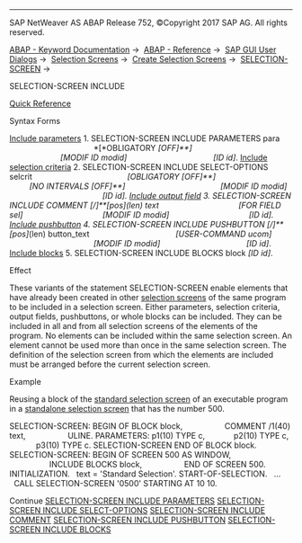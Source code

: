   

* * *

SAP NetWeaver AS ABAP Release 752, ©Copyright 2017 SAP AG. All rights reserved.

[ABAP - Keyword Documentation](https://help.sap.com/doc/abapdocu_752_index_htm/7.52/en-US/abenabap.htm) →  [ABAP - Reference](https://help.sap.com/doc/abapdocu_752_index_htm/7.52/en-US/abenabap_reference.htm) →  [SAP GUI User Dialogs](https://help.sap.com/doc/abapdocu_752_index_htm/7.52/en-US/abenabap_screens.htm) →  [Selection Screens](https://help.sap.com/doc/abapdocu_752_index_htm/7.52/en-US/abenselection_screen.htm) →  [Create Selection Screens](https://help.sap.com/doc/abapdocu_752_index_htm/7.52/en-US/abenselection_screen_create.htm) →  [SELECTION-SCREEN](https://help.sap.com/doc/abapdocu_752_index_htm/7.52/en-US/abapselection-screen.htm) → 

SELECTION-SCREEN INCLUDE

[Quick Reference](https://help.sap.com/doc/abapdocu_752_index_htm/7.52/en-US/abapselection-screen_incl_shortref.htm)

Syntax Forms

[Include parameters](https://help.sap.com/doc/abapdocu_752_index_htm/7.52/en-US/abapselection-screen_include_param.htm)
1\. SELECTION-SCREEN INCLUDE PARAMETERS para
                                      *\[*OBLIGATORY *\[*OFF*\]**\]*
                                      *\[*MODIF ID modid*\]*
                                      *\[*ID id*\]*.
[Include selection criteria](https://help.sap.com/doc/abapdocu_752_index_htm/7.52/en-US/abapselection-screen_include_selop.htm)
2\. SELECTION-SCREEN INCLUDE SELECT-OPTIONS selcrit
                                          *\[*OBLIGATORY *\[*OFF*\]**\]*
                                          *\[*NO INTERVALS *\[*OFF*\]**\]*
                                          *\[*MODIF ID modid*\]*
                                          *\[*ID id*\]*.
[Include output field](https://help.sap.com/doc/abapdocu_752_index_htm/7.52/en-US/abapselection-screen_include_comnt.htm)
3\. SELECTION-SCREEN INCLUDE COMMENT *\[*/*\]**\[*pos*\]*(len) text
                                   *\[*FOR FIELD sel*\]*
                                   *\[*MODIF ID modid*\]*
                                   *\[*ID id*\]*.
[Include pushbutton](https://help.sap.com/doc/abapdocu_752_index_htm/7.52/en-US/abapselection-screen_include_pushb.htm)
4\. SELECTION-SCREEN INCLUDE PUSHBUTTON *\[*/*\]**\[*pos*\]*(len) button\_text
                                      *\[*USER-COMMAND ucom*\]*
                                      *\[*MODIF ID modid*\]*
                                      *\[*ID id*\]*.
[Include blocks](https://help.sap.com/doc/abapdocu_752_index_htm/7.52/en-US/abapselection-screen_include_block.htm)
5\. SELECTION-SCREEN INCLUDE BLOCKS block *\[*ID id*\]*.

Effect

These variants of the statement SELECTION-SCREEN enable elements that have already been created in other [selection screens](https://help.sap.com/doc/abapdocu_752_index_htm/7.52/en-US/abenselection_screen_glosry.htm "Glossary Entry") of the same program to be included in a selection screen. Either parameters, selection criteria, output fields, pushbuttons, or whole blocks can be included. They can be included in all and from all selection screens of the elements of the program. No elements can be included within the same selection screen. An element cannot be used more than once in the same selection screen. The definition of the selection screen from which the elements are included must be arranged before the current selection screen.

Example

Reusing a block of the [standard selection screen](https://help.sap.com/doc/abapdocu_752_index_htm/7.52/en-US/abenstandard_selscreen_glosry.htm "Glossary Entry") of an executable program in a [standalone selection screen](https://help.sap.com/doc/abapdocu_752_index_htm/7.52/en-US/abenstand-alone_sel_screen_glosry.htm "Glossary Entry") that has the number 500.

SELECTION-SCREEN: BEGIN OF BLOCK block,
                  COMMENT /1(40) text,
                  ULINE.
PARAMETERS: p1(10) TYPE c,
            p2(10) TYPE c,
            p3(10) TYPE c.
SELECTION-SCREEN END OF BLOCK block.
SELECTION-SCREEN: BEGIN OF SCREEN 500 AS WINDOW,
                  INCLUDE BLOCKS block,
                  END OF SCREEN 500.
INITIALIZATION.
  text = 'Standard Selection'.
START-OF-SELECTION.
  ...
  CALL SELECTION-SCREEN '0500' STARTING AT 10 10.

Continue
[SELECTION-SCREEN INCLUDE PARAMETERS](https://help.sap.com/doc/abapdocu_752_index_htm/7.52/en-US/abapselection-screen_include_param.htm)
[SELECTION-SCREEN INCLUDE SELECT-OPTIONS](https://help.sap.com/doc/abapdocu_752_index_htm/7.52/en-US/abapselection-screen_include_selop.htm)
[SELECTION-SCREEN INCLUDE COMMENT](https://help.sap.com/doc/abapdocu_752_index_htm/7.52/en-US/abapselection-screen_include_comnt.htm)
[SELECTION-SCREEN INCLUDE PUSHBUTTON](https://help.sap.com/doc/abapdocu_752_index_htm/7.52/en-US/abapselection-screen_include_pushb.htm)
[SELECTION-SCREEN INCLUDE BLOCKS](https://help.sap.com/doc/abapdocu_752_index_htm/7.52/en-US/abapselection-screen_include_block.htm)